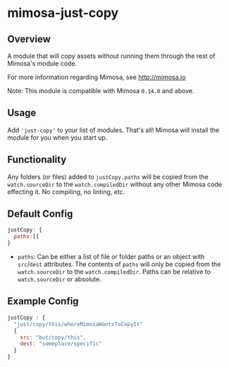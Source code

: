 mimosa-just-copy
===========

## Overview

A module that will copy assets without running them through the rest of Mimosa's module code.

For more information regarding Mimosa, see http://mimosa.io

Note: This module is compatible with Mimosa `0.14.0` and above.

## Usage

Add `'just-copy'` to your list of modules.  That's all!  Mimosa will install the module for you when you start up.

## Functionality

Any folders (or files) added to `justCopy.paths` will be copied from the `watch.sourceDir` to the `watch.compiledDir` without any other Mimosa code effecting it.  No compiling, no linting, etc.

## Default Config

```javascript
justCopy: {
  paths:[]
}
```

* `paths`: Can be either a list of file or folder paths or an object with `src`/`dest` attributes. The contents of `paths` will only be copied from the `watch.sourceDir` to the `watch.compiledDir`. Paths can be relative to `watch.sourceDir` or absolute.

## Example Config

```javascript
justCopy : {
  "just/copy/this/whereMimosaWantsToCopyIt"
  {
    src: "but/copy/this",
    dest: "someplace/specific"
  }
}
```